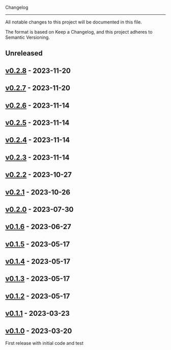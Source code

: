 Changelog
*********

All notable changes to this project will be documented in this file.

The format is based on Keep a Changelog, and this project adheres to
Semantic Versioning.


## Unreleased

## [v0.2.8](https://github.com/techiaith/techiaith-tts/releases/tag/v0.2.8) - 2023-11-20

## [v0.2.7](https://github.com/techiaith/techiaith-tts/releases/tag/v0.2.7) - 2023-11-20

## [v0.2.6](https://github.com/techiaith/techiaith-tts/releases/tag/v0.2.6) - 2023-11-14

## [v0.2.5](https://github.com/techiaith/techiaith-tts/releases/tag/v0.2.5) - 2023-11-14

## [v0.2.4](https://github.com/techiaith/techiaith-tts/releases/tag/v0.2.4) - 2023-11-14

## [v0.2.3](https://github.com/techiaith/techiaith-tts/releases/tag/v0.2.3) - 2023-11-14

## [v0.2.2](https://github.com/techiaith/techiaith-tts/releases/tag/v0.2.2) - 2023-10-27

## [v0.2.1](https://github.com/techiaith/techiaith-tts/releases/tag/v0.2.1) - 2023-10-26

## [v0.2.0](https://github.com/techiaith/techiaith-tts/releases/tag/v0.2.0) - 2023-07-30

## [v0.1.6](https://github.com/str20tbl/techiaith-tts/releases/tag/v0.1.6) - 2023-06-27

## [v0.1.5](https://github.com/str20tbl/techiaith-tts/releases/tag/v0.1.5) - 2023-05-17

## [v0.1.4](https://github.com/str20tbl/techiaith-tts/releases/tag/v0.1.4) - 2023-05-17

## [v0.1.3](https://github.com/str20tbl/techiaith-tts/releases/tag/v0.1.3) - 2023-05-17

## [v0.1.2](https://github.com/str20tbl/techiaith-tts/releases/tag/v0.1.2) - 2023-05-17

## [v0.1.1](https://github.com/str20tbl/techiaith-tts/releases/tag/v0.1.1) - 2023-03-23

## [v0.1.0](https://github.com/str20tbl/techiaith-tts/releases/tag/v0.1.0) - 2023-03-20

First release with initial code and test